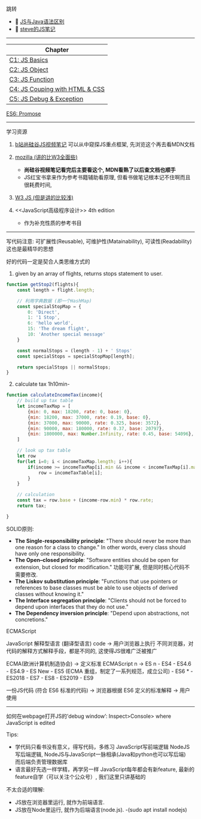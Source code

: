 跳转

+ :pencil: [JS与Java语法区别](./JS_Vs_Java.md)
+ :pencil: [steve的JS笔记](./Js.md)

---

Chapter | 
------ | 
[C1: JS Basics](./C1_JS_Basics/README.md)   |   
[C2: JS Object](./C2_Object/JS_object.md) |
[C3: JS Function](./C3_Function/README.md) |
[C4: JS Couping with HTML & CSS](./C4_CoupingWithHTMLCSS/README.md) |
[C5: JS Debug & Exception](./C5_Debug/README.md) |

[ES6: Promose](./Promise/myPromise.md)

---
学习资源

1. [b站尚硅谷JS视频笔记](https://github.com/limingzhong61/LearningNotes/blob/master/JSNote/JavaScript/JavaScript.md) 
   可以从中窥探JS重点框架, 先浏览这个再去看MDN文档

2. [mozilla (讲的比W3全面些)](https://developer.mozilla.org/en-US/docs/Web/JavaScript) 
   + **尚硅谷视频笔记看完后主要看这个, MDN看熟了以后查文档也顺手**
   + JS红宝书拿来作为参考书籍辅助看原理, 但看书做笔记根本记不住啊而且很耗费时间,

3. [W3 JS (但是讲的比较浅)](https://www.w3schools.com/js/default.asp)

4. <<JavaScript高级程序设计>> 4th edition
   - 作为补充性质的参考书目

---



写代码注意: 可扩展性(Reusable), 可维护性(Matainability), 可读性(Readability) 这也是最精华的思想

好的代码一定是契合人类思维方式的

1. given by an array of flights, returns stops statement to user.

```js
function getStop2(flights){
    const length = flight.length;

    // 利用字典数据 (即一个HashMap)
    const specialStopMap = {
        0: 'Direct',
        1: '1 Stop',
        6: 'hello world',
        15: 'The dream flight',
        10: 'Another special message'
    }

    const normalStops = (length - 1) + ' Stops'
    const specialStops = specialStopMap[length];

    return specialStops || normalStops;
}
```


2. calculate tax 1h10min-

```js
function calculateIncomeTax(income){
    // build up tax table
    let incomeTaxMap = [
        {min: 0, max: 18200, rate: 0, base: 0},
        {min: 18200, max: 37000, rate: 0.19, base: 0},
        {min: 37000, max: 90000, rate: 0.325, base: 3572},
        {min: 90000, max: 180000, rate: 0.37, base: 20797},
        {min: 1800000, max: Number.Infinity, rate: 0.45, base: 54096},
    ]

    // look up tax table
    let row
    for(let i=0; i < incomeTaxMap.length; i++){
        if(income >= incomeTaxMap[i].min && income < incomeTaxMap[i].max){
            row = incomeTaxTable[i];
        }
    }

    // calculation
    const tax = row.base + (income-row.min) * row.rate;
    return tax;

}
```



SOLID原则:
+ **The Single-responsibility principle**: "There should never be more than one reason for a class to change." In other words, every class should have only one responsibility.
+ **The Open–closed principle**: "Software entities should be open for extension, but closed for modification."  功能可扩展, 但是同时核心代码不需要修改.
+ **The Liskov substitution principle**: "Functions that use pointers or references to base classes must be able to use objects of derived classes without knowing it."
+ **The Interface segregation principle**: "Clients should not be forced to depend upon interfaces that they do not use."
+ **The Dependency inversion principle**: "Depend upon abstractions, not concretions."



ECMAScript

JavaScript 解释型语言 (翻译型语言) code -> 用户浏览器上执行 不同浏览器，对代码的解释方式解释手段，都是不同的, 这使得JS很难广泛被推广

ECMA(欧洲计算机制造协会) -> 定义标准 ECMAScript n -> ES n - ES4 - ES4.6 - ES4.9 - ES New - ES5 (ECMA 重组，制定了一系列规范，成立公司) - ES6 * - ES2018 - ES7 - ES8 - ES2019 - ES9

一份JS代码 (符合 ES6 标准的代码) -> 浏览器根据 ES6 定义的标准解释 -> 用户使用





---

如何在webpage打开JS的’debug window’: Inspect>Console> where JavaScript is edited

Tips: 
+ 学代码只看书没有意义，得写代码，多练习
    JavaScript写前端逻辑
    NodeJS写后端逻辑, NodeJS与JavaScript一脉相承(Java和python也可以写后端)  
    而后端负责管理数据库
+ 语言最好先选一样学精，再学另一样
    JavaScript每年都会有新feature, 最新的feature自学（可以关注个公众号）, 我们这里只讲基础的

不太合适的理解:
+ JS放在浏览器里运行, 就作为前端语言.
+ JS放在Node里运行, 就作为后端语言(node.js). -(sudo apt install nodejs)





